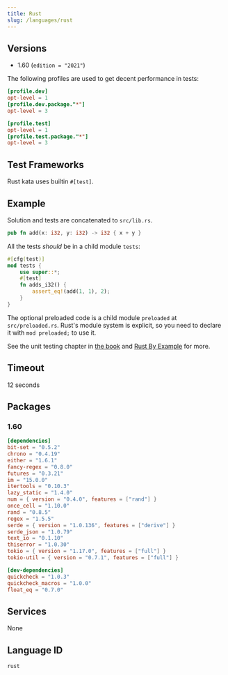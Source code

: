 ```yaml
---
title: Rust
slug: /languages/rust
---
```



## Versions

- 1.60 (`edition = "2021"`)

The following profiles are used to get decent performance in tests:

```toml
[profile.dev]
opt-level = 1
[profile.dev.package."*"]
opt-level = 3

[profile.test]
opt-level = 1
[profile.test.package."*"]
opt-level = 3
```

## Test Frameworks

Rust kata uses builtin `#[test]`.

## Example

Solution and tests are concatenated to `src/lib.rs`.

```rust
pub fn add(x: i32, y: i32) -> i32 { x + y }
```

All the tests _should_ be in a child module `tests`:
```rust
#[cfg(test)]
mod tests {
    use super::*;
    #[test]
    fn adds_i32() {
        assert_eq!(add(1, 1), 2);
    }
}
```

The optional preloaded code is a child module `preloaded` at `src/preloaded.rs`.
Rust's module system is explicit, so you need to declare it with `mod preloaded;` to use it.

See the unit testing chapter in [the book](https://doc.rust-lang.org/book/ch11-01-writing-tests.html) and
[Rust By Example](https://doc.rust-lang.org/rust-by-example/testing/unit_testing.html) for more.

## Timeout
12 seconds

## Packages

### 1.60

```toml
[dependencies]
bit-set = "0.5.2"
chrono = "0.4.19"
either = "1.6.1"
fancy-regex = "0.8.0"
futures = "0.3.21"
im = "15.0.0"
itertools = "0.10.3"
lazy_static = "1.4.0"
num = { version = "0.4.0", features = ["rand"] }
once_cell = "1.10.0"
rand = "0.8.5"
regex = "1.5.5"
serde = { version = "1.0.136", features = ["derive"] }
serde_json = "1.0.79"
text_io = "0.1.10"
thiserror = "1.0.30"
tokio = { version = "1.17.0", features = ["full"] }
tokio-util = { version = "0.7.1", features = ["full"] }

[dev-dependencies]
quickcheck = "1.0.3"
quickcheck_macros = "1.0.0"
float_eq = "0.7.0"
```

## Services

None

## Language ID

`rust`
